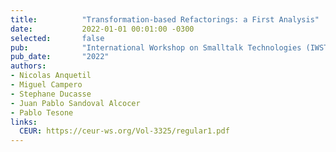 ```yaml
---
title:          "Transformation-based Refactorings: a First Analysis"
date:           2022-01-01 00:01:00 -0300
selected:       false
pub:            "International Workshop on Smalltalk Technologies (IWST 2022)"
pub_date:       "2022"
authors:
- Nicolas Anquetil
- Miguel Campero
- Stephane Ducasse
- Juan Pablo Sandoval Alcocer
- Pablo Tesone
links:
  CEUR: https://ceur-ws.org/Vol-3325/regular1.pdf
---
```

